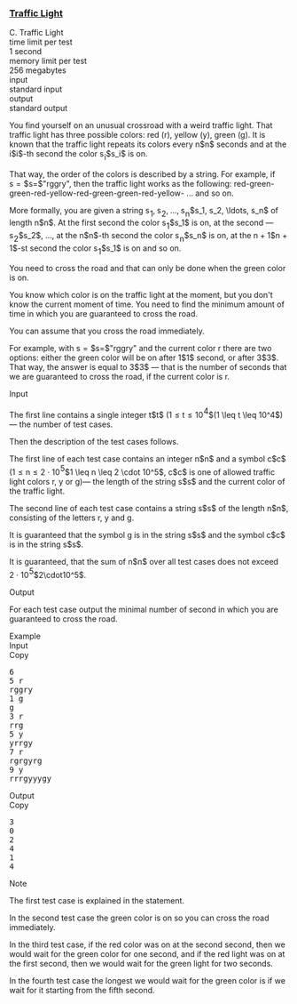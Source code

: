 <h3><a href="https://codeforces.com/contest/1744/problem/C" target="_blank" rel="noopener noreferrer">Traffic Light</a></h3>

<div class="header"><div class="title">C. Traffic Light</div><div class="time-limit"><div class="property-title">time limit per test</div>1 second</div><div class="memory-limit"><div class="property-title">memory limit per test</div>256 megabytes</div><div class="input-file input-standard"><div class="property-title">input</div>standard input</div><div class="output-file output-standard"><div class="property-title">output</div>standard output</div></div><div><p>You find yourself on an unusual crossroad with a weird traffic light. That traffic light has three possible colors: red (<span class="tex-font-style-tt">r</span>), yellow (<span class="tex-font-style-tt">y</span>), green (<span class="tex-font-style-tt">g</span>). It is known that the traffic light repeats its colors every <span class="MathJax_Preview" style="color: inherit;"><span class="MJXp-math" id="MJXp-Span-1"><span class="MJXp-mi MJXp-italic" id="MJXp-Span-2">n</span></span></span><span class="MathJax MathJax_Processing" id="MathJax-Element-1-Frame" tabindex="0"></span>$n$ seconds and at the <span class="MathJax_Preview" style="color: inherit;"><span class="MJXp-math" id="MJXp-Span-3"><span class="MJXp-mi MJXp-italic" id="MJXp-Span-4">i</span></span></span><span class="MathJax MathJax_Processing" id="MathJax-Element-2-Frame" tabindex="0"></span>$i$-th second the color <span class="MathJax_Preview" style="color: inherit;"><span class="MJXp-math" id="MJXp-Span-5"><span class="MJXp-msubsup" id="MJXp-Span-6"><span class="MJXp-mi MJXp-italic" id="MJXp-Span-7" style="margin-right: 0.05em;">s</span><span class="MJXp-mi MJXp-italic MJXp-script" id="MJXp-Span-8" style="vertical-align: -0.4em;">i</span></span></span></span><span class="MathJax MathJax_Processing" id="MathJax-Element-3-Frame" tabindex="0"></span>$s_i$ is on.</p><p>That way, the order of the colors is described by a string. For example, if <span class="MathJax_Preview" style="color: inherit;"><span class="MJXp-math" id="MJXp-Span-9"><span class="MJXp-mi MJXp-italic" id="MJXp-Span-10">s</span><span class="MJXp-mo" id="MJXp-Span-11" style="margin-left: 0.333em; margin-right: 0.333em;">=</span></span></span><span class="MathJax MathJax_Processing" id="MathJax-Element-4-Frame" tabindex="0"></span>$s=$"<span class="tex-font-style-tt">rggry</span>", then the traffic light works as the following: red-green-green-red-yellow-red-green-green-red-yellow- ... and so on.</p><p>More formally, you are given a string <span class="MathJax_Preview" style="color: inherit;"><span class="MJXp-math" id="MJXp-Span-12"><span class="MJXp-msubsup" id="MJXp-Span-13"><span class="MJXp-mi MJXp-italic" id="MJXp-Span-14" style="margin-right: 0.05em;">s</span><span class="MJXp-mn MJXp-script" id="MJXp-Span-15" style="vertical-align: -0.4em;">1</span></span><span class="MJXp-mo" id="MJXp-Span-16" style="margin-left: 0em; margin-right: 0.222em;">,</span><span class="MJXp-msubsup" id="MJXp-Span-17"><span class="MJXp-mi MJXp-italic" id="MJXp-Span-18" style="margin-right: 0.05em;">s</span><span class="MJXp-mn MJXp-script" id="MJXp-Span-19" style="vertical-align: -0.4em;">2</span></span><span class="MJXp-mo" id="MJXp-Span-20" style="margin-left: 0em; margin-right: 0.222em;">,</span><span class="MJXp-mo" id="MJXp-Span-21" style="margin-left: 0em; margin-right: 0em;">…</span><span class="MJXp-mo" id="MJXp-Span-22" style="margin-left: 0em; margin-right: 0.222em;">,</span><span class="MJXp-msubsup" id="MJXp-Span-23"><span class="MJXp-mi MJXp-italic" id="MJXp-Span-24" style="margin-right: 0.05em;">s</span><span class="MJXp-mi MJXp-italic MJXp-script" id="MJXp-Span-25" style="vertical-align: -0.4em;">n</span></span></span></span><span class="MathJax MathJax_Processing" id="MathJax-Element-5-Frame" tabindex="0"></span>$s_1, s_2, \ldots, s_n$ of length <span class="MathJax_Preview" style="color: inherit;"><span class="MJXp-math" id="MJXp-Span-26"><span class="MJXp-mi MJXp-italic" id="MJXp-Span-27">n</span></span></span><span class="MathJax MathJax_Processing" id="MathJax-Element-6-Frame" tabindex="0"></span>$n$. At the first second the color <span class="MathJax_Preview" style="color: inherit;"><span class="MJXp-math" id="MJXp-Span-28"><span class="MJXp-msubsup" id="MJXp-Span-29"><span class="MJXp-mi MJXp-italic" id="MJXp-Span-30" style="margin-right: 0.05em;">s</span><span class="MJXp-mn MJXp-script" id="MJXp-Span-31" style="vertical-align: -0.4em;">1</span></span></span></span><span class="MathJax MathJax_Processing" id="MathJax-Element-7-Frame" tabindex="0"></span>$s_1$ is on, at the second — <span class="MathJax_Preview" style="color: inherit;"><span class="MJXp-math" id="MJXp-Span-32"><span class="MJXp-msubsup" id="MJXp-Span-33"><span class="MJXp-mi MJXp-italic" id="MJXp-Span-34" style="margin-right: 0.05em;">s</span><span class="MJXp-mn MJXp-script" id="MJXp-Span-35" style="vertical-align: -0.4em;">2</span></span></span></span><span class="MathJax MathJax_Processing" id="MathJax-Element-8-Frame" tabindex="0"></span>$s_2$, ..., at the <span class="MathJax_Preview" style="color: inherit;"><span class="MJXp-math" id="MJXp-Span-36"><span class="MJXp-mi MJXp-italic" id="MJXp-Span-37">n</span></span></span><span class="MathJax MathJax_Processing" id="MathJax-Element-9-Frame" tabindex="0"></span>$n$-th second the color <span class="MathJax_Preview" style="color: inherit;"><span class="MJXp-math" id="MJXp-Span-38"><span class="MJXp-msubsup" id="MJXp-Span-39"><span class="MJXp-mi MJXp-italic" id="MJXp-Span-40" style="margin-right: 0.05em;">s</span><span class="MJXp-mi MJXp-italic MJXp-script" id="MJXp-Span-41" style="vertical-align: -0.4em;">n</span></span></span></span><span class="MathJax MathJax_Processing" id="MathJax-Element-10-Frame" tabindex="0"></span>$s_n$ is on, at the <span class="MathJax_Preview" style="color: inherit;"><span class="MJXp-math" id="MJXp-Span-42"><span class="MJXp-mi MJXp-italic" id="MJXp-Span-43">n</span><span class="MJXp-mo" id="MJXp-Span-44" style="margin-left: 0.267em; margin-right: 0.267em;">+</span><span class="MJXp-mn" id="MJXp-Span-45">1</span></span></span><span class="MathJax MathJax_Processing" id="MathJax-Element-11-Frame" tabindex="0"></span>$n + 1$-st second the color <span class="MathJax_Preview" style="color: inherit;"><span class="MJXp-math" id="MJXp-Span-46"><span class="MJXp-msubsup" id="MJXp-Span-47"><span class="MJXp-mi MJXp-italic" id="MJXp-Span-48" style="margin-right: 0.05em;">s</span><span class="MJXp-mn MJXp-script" id="MJXp-Span-49" style="vertical-align: -0.4em;">1</span></span></span></span><span class="MathJax MathJax_Processing" id="MathJax-Element-12-Frame" tabindex="0"></span>$s_1$ is on and so on.</p><p>You need to cross the road and that can only be done when the green color is on. </p><p>You know which color is on the traffic light at the moment, but you don't know the current moment of time. You need to find the minimum amount of time in which you are guaranteed to cross the road.</p><p>You can assume that you cross the road immediately. </p><p>For example, with <span class="MathJax_Preview" style="color: inherit;"><span class="MJXp-math" id="MJXp-Span-50"><span class="MJXp-mi MJXp-italic" id="MJXp-Span-51">s</span><span class="MJXp-mo" id="MJXp-Span-52" style="margin-left: 0.333em; margin-right: 0.333em;">=</span></span></span><span class="MathJax MathJax_Processing" id="MathJax-Element-13-Frame" tabindex="0"></span>$s=$"<span class="tex-font-style-tt">rggry</span>" and the current color <span class="tex-font-style-tt">r</span> there are two options: either the green color will be on after <span class="MathJax_Preview" style="color: inherit;"><span class="MJXp-math" id="MJXp-Span-53"><span class="MJXp-mn" id="MJXp-Span-54">1</span></span></span><span class="MathJax MathJax_Processing" id="MathJax-Element-14-Frame" tabindex="0"></span>$1$ second, or after <span class="MathJax_Preview" style="color: inherit;"><span class="MJXp-math" id="MJXp-Span-55"><span class="MJXp-mn" id="MJXp-Span-56">3</span></span></span><span class="MathJax MathJax_Processing" id="MathJax-Element-15-Frame" tabindex="0"></span>$3$. That way, the answer is equal to <span class="MathJax_Preview" style="color: inherit;"><span class="MJXp-math" id="MJXp-Span-57"><span class="MJXp-mn" id="MJXp-Span-58">3</span></span></span><span class="MathJax MathJax_Processing" id="MathJax-Element-16-Frame" tabindex="0"></span>$3$ — that is the number of seconds that we are guaranteed to cross the road, if the current color is <span class="tex-font-style-tt">r</span>.</p></div><div class="input-specification"><div class="section-title">Input</div><p>The first line contains a single integer <span class="MathJax_Preview" style="color: inherit;"><span class="MJXp-math" id="MJXp-Span-59"><span class="MJXp-mi MJXp-italic" id="MJXp-Span-60">t</span></span></span><span class="MathJax MathJax_Processing" id="MathJax-Element-17-Frame" tabindex="0"></span>$t$ <span class="MathJax_Preview" style="color: inherit;"><span class="MJXp-math" id="MJXp-Span-61"><span class="MJXp-mo" id="MJXp-Span-62" style="margin-left: 0em; margin-right: 0em;">(</span><span class="MJXp-mn" id="MJXp-Span-63">1</span><span class="MJXp-mo" id="MJXp-Span-64" style="margin-left: 0.333em; margin-right: 0.333em;">≤</span><span class="MJXp-mi MJXp-italic" id="MJXp-Span-65">t</span><span class="MJXp-mo" id="MJXp-Span-66" style="margin-left: 0.333em; margin-right: 0.333em;">≤</span><span class="MJXp-msubsup" id="MJXp-Span-67"><span class="MJXp-mn" id="MJXp-Span-68" style="margin-right: 0.05em;">10</span><span class="MJXp-mn MJXp-script" id="MJXp-Span-69" style="vertical-align: 0.5em;">4</span></span></span></span><span class="MathJax MathJax_Processing" id="MathJax-Element-18-Frame" tabindex="0"></span>$(1 \leq t \leq 10^4$) — the number of test cases.</p><p>Then the description of the test cases follows.</p><p>The first line of each test case contains an integer <span class="MathJax_Preview" style="color: inherit;"><span class="MJXp-math" id="MJXp-Span-70"><span class="MJXp-mi MJXp-italic" id="MJXp-Span-71">n</span></span></span><span class="MathJax MathJax_Processing" id="MathJax-Element-19-Frame" tabindex="0"></span>$n$ and a symbol <span class="MathJax_Preview" style="color: inherit;"><span class="MJXp-math" id="MJXp-Span-72"><span class="MJXp-mi MJXp-italic" id="MJXp-Span-73">c</span></span></span><span class="MathJax MathJax_Processing" id="MathJax-Element-20-Frame" tabindex="0"></span>$c$ (<span class="MathJax_Preview" style="color: inherit;"><span class="MJXp-math" id="MJXp-Span-74"><span class="MJXp-mn" id="MJXp-Span-75">1</span><span class="MJXp-mo" id="MJXp-Span-76" style="margin-left: 0.333em; margin-right: 0.333em;">≤</span><span class="MJXp-mi MJXp-italic" id="MJXp-Span-77">n</span><span class="MJXp-mo" id="MJXp-Span-78" style="margin-left: 0.333em; margin-right: 0.333em;">≤</span><span class="MJXp-mn" id="MJXp-Span-79">2</span><span class="MJXp-mo" id="MJXp-Span-80" style="margin-left: 0.267em; margin-right: 0.267em;">⋅</span><span class="MJXp-msubsup" id="MJXp-Span-81"><span class="MJXp-mn" id="MJXp-Span-82" style="margin-right: 0.05em;">10</span><span class="MJXp-mn MJXp-script" id="MJXp-Span-83" style="vertical-align: 0.5em;">5</span></span></span></span><span class="MathJax MathJax_Processing" id="MathJax-Element-21-Frame" tabindex="0"></span>$1 \leq n \leq 2 \cdot 10^5$, <span class="MathJax_Preview" style="color: inherit;"><span class="MJXp-math" id="MJXp-Span-84"><span class="MJXp-mi MJXp-italic" id="MJXp-Span-85">c</span></span></span><span class="MathJax MathJax_Processing" id="MathJax-Element-22-Frame" tabindex="0"></span>$c$ is one of allowed traffic light colors <span class="tex-font-style-tt">r</span>, <span class="tex-font-style-tt">y</span> or <span class="tex-font-style-tt">g</span>)— the length of the string <span class="MathJax_Preview" style="color: inherit;"><span class="MJXp-math" id="MJXp-Span-86"><span class="MJXp-mi MJXp-italic" id="MJXp-Span-87">s</span></span></span><span class="MathJax MathJax_Processing" id="MathJax-Element-23-Frame" tabindex="0"></span>$s$ and the current color of the traffic light. </p><p>The second line of each test case contains a string <span class="MathJax_Preview" style="color: inherit;"><span class="MJXp-math" id="MJXp-Span-88"><span class="MJXp-mi MJXp-italic" id="MJXp-Span-89">s</span></span></span><span class="MathJax MathJax_Processing" id="MathJax-Element-24-Frame" tabindex="0"></span>$s$ of the length <span class="MathJax_Preview" style="color: inherit;"><span class="MJXp-math" id="MJXp-Span-90"><span class="MJXp-mi MJXp-italic" id="MJXp-Span-91">n</span></span></span><span class="MathJax MathJax_Processing" id="MathJax-Element-25-Frame" tabindex="0"></span>$n$, consisting of the letters <span class="tex-font-style-tt">r</span>, <span class="tex-font-style-tt">y</span> and <span class="tex-font-style-tt">g</span>.</p><p>It is guaranteed that the symbol <span class="tex-font-style-tt">g</span> is in the string <span class="MathJax_Preview" style="color: inherit;"><span class="MJXp-math" id="MJXp-Span-92"><span class="MJXp-mi MJXp-italic" id="MJXp-Span-93">s</span></span></span><span class="MathJax MathJax_Processing" id="MathJax-Element-26-Frame" tabindex="0"></span>$s$ and the symbol <span class="MathJax_Preview" style="color: inherit;"><span class="MJXp-math" id="MJXp-Span-94"><span class="MJXp-mi MJXp-italic" id="MJXp-Span-95">c</span></span></span><span class="MathJax MathJax_Processing" id="MathJax-Element-27-Frame" tabindex="0"></span>$c$ is in the string <span class="MathJax_Preview" style="color: inherit;"><span class="MJXp-math" id="MJXp-Span-96"><span class="MJXp-mi MJXp-italic" id="MJXp-Span-97">s</span></span></span><span class="MathJax MathJax_Processing" id="MathJax-Element-28-Frame" tabindex="0"></span>$s$. </p><p>It is guaranteed, that the sum of <span class="MathJax_Preview" style="color: inherit;"><span class="MJXp-math" id="MJXp-Span-98"><span class="MJXp-mi MJXp-italic" id="MJXp-Span-99">n</span></span></span><span class="MathJax MathJax_Processing" id="MathJax-Element-29-Frame" tabindex="0"></span>$n$ over all test cases does not exceed <span class="MathJax_Preview" style="color: inherit;"><span class="MJXp-math" id="MJXp-Span-100"><span class="MJXp-mn" id="MJXp-Span-101">2</span><span class="MJXp-mo" id="MJXp-Span-102" style="margin-left: 0.267em; margin-right: 0.267em;">⋅</span><span class="MJXp-msubsup" id="MJXp-Span-103"><span class="MJXp-mn" id="MJXp-Span-104" style="margin-right: 0.05em;">10</span><span class="MJXp-mn MJXp-script" id="MJXp-Span-105" style="vertical-align: 0.5em;">5</span></span></span></span><span class="MathJax MathJax_Processing" id="MathJax-Element-30-Frame" tabindex="0"></span>$2\cdot10^5$.</p></div><div class="output-specification"><div class="section-title">Output</div><p>For each test case output the minimal number of second in which you are guaranteed to cross the road.</p></div><div class="sample-tests"><div class="section-title">Example</div><div class="sample-test"><div class="input"><div class="title">Input<div title="Copy" data-clipboard-target="#id007085574763994705" id="id007619747239118693" class="input-output-copier">Copy</div></div><pre id="id007085574763994705"><div class="test-example-line test-example-line-even test-example-line-0">6</div><div class="test-example-line test-example-line-odd test-example-line-1">5 r</div><div class="test-example-line test-example-line-odd test-example-line-1">rggry</div><div class="test-example-line test-example-line-even test-example-line-2">1 g</div><div class="test-example-line test-example-line-even test-example-line-2">g</div><div class="test-example-line test-example-line-odd test-example-line-3">3 r</div><div class="test-example-line test-example-line-odd test-example-line-3">rrg</div><div class="test-example-line test-example-line-even test-example-line-4">5 y</div><div class="test-example-line test-example-line-even test-example-line-4">yrrgy</div><div class="test-example-line test-example-line-odd test-example-line-5">7 r</div><div class="test-example-line test-example-line-odd test-example-line-5">rgrgyrg</div><div class="test-example-line test-example-line-even test-example-line-6">9 y</div><div class="test-example-line test-example-line-even test-example-line-6">rrrgyyygy</div></pre></div><div class="output"><div class="title">Output<div title="Copy" data-clipboard-target="#id00934137177346922" id="id0008615103095999554" class="input-output-copier">Copy</div></div><pre id="id00934137177346922">3
0
2
4
1
4
</pre></div></div></div><div class="note"><div class="section-title">Note</div><p>The first test case is explained in the statement.</p><p>In the second test case the green color is on so you can cross the road immediately. </p><p>In the third test case, if the red color was on at the second second, then we would wait for the green color for one second, and if the red light was on at the first second, then we would wait for the green light for two seconds.</p><p>In the fourth test case the longest we would wait for the green color is if we wait for it starting from the fifth second.</p></div>